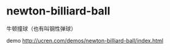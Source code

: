 newton-billiard-ball
====================

牛顿撞球（也有叫钢性弹球）

demo http://ucren.com/demos/newton-billiard-ball/index.html